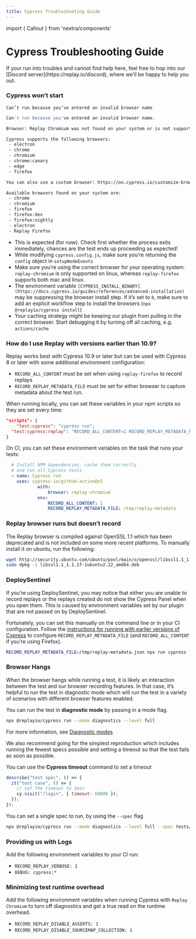 ```yaml
---
title: Cypress Troubleshooting Guide
---
```


import { Callout } from 'nextra/components'

# Cypress Troubleshooting Guide

<Callout type="default" emoji="💡">
If your run into troubles and cannot find help here, feel free to hop into our [Discord server](https://replay.io/discord), where we’ll be happy to help you out.
</Callout>

### Cypress won’t start

`Can’t run because you’ve entered an invalid browser name`

```bash
Can't run because you've entered an invalid browser name.

Browser: Replay Chromium was not found on your system or is not supported by Cypress.

Cypress supports the following browsers:
 - electron
 - chrome
 - chromium
 - chrome:canary
 - edge
 - firefox

You can also use a custom browser: https://on.cypress.io/customize-browsers

Available browsers found on your system are:
 - chrome
 - chromium
 - firefox
 - firefox:dev
 - firefox:nightly
 - electron
 - Replay Firefox
```

- This is expected (for now). Check first whether the process exits immediately, chances are the test ends up proceeding as expected!
- While modifying `cypress.config.js`, make sure you’re returning the `config` object in `setupNodeEvents`
- Make sure you’re using the correct browser for your operating system. `replay-chromium` is only supported on linux, whereas `replay-firefox` supports both mac and linux.
- The environment variable `[CYPRESS_INSTALL_BINARY](https://docs.cypress.io/guides/references/advanced-installation)` may be suppressing the browser install step. If it’s set to `0`, make sure to add an explicit workflow step to install the browsers (`npx @replayio/cypress install`)
- Your caching strategy might be keeping our plugin from pulling in the correct browser. Start debugging it by turning off all caching, e.g. `actions/cache`

### How do I use Replay with versions earlier than 10.9?

Replay works best with Cypress 10.9 or later but can be used with Cypress 8 or later with some additional environment configuration:

- `RECORD_ALL_CONTENT` must be set when using `replay-firefox` to record replays
- `RECORD_REPLAY_METADATA_FILE` must be set for either browser to capture metadata about the test run.

When running locally, you can set these variables in your npm scripts so they are set every time:

```json
"scripts": {
	"test:cypress": "cypress run",
  "test:cypress:replay": "RECORD_ALL_CONTENT=1 RECORD_REPLAY_METADATA_FILE=/tmp/replay-metadata cypress run"
}
```

On CI, you can set these environment variables on the task that runs your tests:

```yaml
  # Install NPM dependencies, cache them correctly  
  # and run all Cypress tests
  - name: Cypress run
    uses: cypress-io/github-action@v5
			with:
				browser: replay-chromium
			env:
				RECORD_ALL_CONTENT: 1
				RECORD_REPLAY_METADATA_FILE: /tmp/replay-metadata

```

### Replay browser runs but doesn’t record

The Replay browser is compiled against OpenSSL 1.1 which has been deprecated and is not included on some more recent platforms. To manually install it on ubuntu, run the following:

```bash
wget http://security.ubuntu.com/ubuntu/pool/main/o/openssl/libssl1.1_1.1.1f-1ubuntu2.22_amd64.deb
sudo dpkg -i libssl1.1_1.1.1f-1ubuntu2.22_amd64.deb
```

### DeploySentinel

If you’re using DeploySentinel, you may notice that either you are unable to record replays or the replays created do not show the Cypress Panel when you open them. This is caused by environment variables set by our plugin that are not passed on by DeploySentinel.

Fortunately, you can set this manually on the command line or in your CI configuration. Follow the [instructions for running with earlier versions of Cypress](/test-suites/cypress/faq) to configure `RECORD_REPLAY_METADATA_FILE` (and `RECORD_ALL_CONTENT` if you’re using Firefox).

```bash
RECORD_REPLAY_METADATA_FILE=/tmp/replay-metadata.json npx run cypress
```

### Browser Hangs

When the browser hangs while running a test, it is likely an interaction between the test and our browser recording features. In that case, it’s helpful to run the test in diagnostic mode which will run the test in a variety of scenarios with different browser features enabled.

You can run the test in **diagnostic mode** by passing in a mode flag.

```bash
npx @replayio/cypress run --mode diagnostics --level full 
```

For more information, see [Diagnostic modes](/test-suites/cypress/configuration#diagnostic-modes) 

We also recommend going for the simplest reproduction which includes running the fewest specs possible and setting a timeout so that the test fails as soon as possible.

You can use the **Cypress timeout** command to set a timeout

```jsx
describe("test spec", () => {
  it("test case", () => {
    // set the timeout to 1min
    cy.visit("/login", { timeout: 60000 });
  });
});
```

You can set a single spec to run, by using the `--spec` flag

```bash
npx @replayio/cypress run --mode diagnostics --level full --spec tests/logout.spec.ts
```

### Providing us with Logs

Add the following environment variables to your CI run:

- `RECORD_REPLAY_VERBOSE: 1`
- `DEBUG: cypress:*`

### Minimizing test runtime overhead

Add the following environment variables when running Cypress with `Replay Chromium` to turn off diagnostics and get a true read on the runtime overhead.

- `RECORD_REPLAY_DISABLE_ASSERTS: 1`
- `RECORD_REPLAY_DISABLE_SOURCEMAP_COLLECTION: 1`
